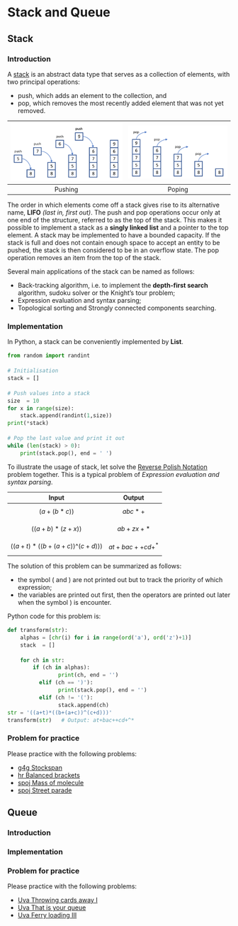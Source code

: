 # Stack and Queue

## Stack
### Introduction
A [stack](https://en.wikipedia.org/wiki/Stack_\(abstract_data_type\)) is an abstract data type that serves as a collection of elements, with two principal operations:

- push, which adds an element to the collection, and
- pop, which removes the most recently added element that was not yet removed.

| ![](../../.gitbook/assets/stack_push.png)  | ![](../../.gitbook/assets/stack_pop.png)  |
| :---: | :---: |
| Pushing | Poping |

The order in which elements come off a stack gives rise to its alternative name, **LIFO** _\(last in, first out\)_. The push and pop operations occur only at one end of the structure, referred to as the top of the stack. This makes it possible to implement a stack as a **singly linked list** and a pointer to the top element. A stack may be implemented to have a bounded capacity. If the stack is full and does not contain enough space to accept an entity to be pushed, the stack is then considered to be in an overflow state. The pop operation removes an item from the top of the stack.

Several main applications of the stack can be named as follows:

- Back-tracking algorithm, i.e. to implement the **depth-first search** algorithm, sudoku solver or the Knight’s tour problem;
- Expression evaluation and syntax parsing;
- Topological sorting and Strongly connected components searching.


### Implementation
In Python, a stack can be conveniently implemented by **List**.
```python
from random import randint

# Initialisation
stack = []

# Push values into a stack
size  = 10
for x in range(size):
    stack.append(randint(1,size))
print(*stack)
    
# Pop the last value and print it out
while (len(stack) > 0):
    print(stack.pop(), end = ' ')
```

To illustrate the usage of stack, let solve the [Reverse Polish Notation](https://www.spoj.com/problems/ONP/) problem together. This is a typical problem of _Expression evaluation and syntax parsing_.

| Input | Output |
| ---   | ---    |
| $$(a+(b*c))$$ | $$abc*+$$ |
| $$((a+b)*(z+x))$$ | $$ab+zx+*$$ |
| $$((a+t)*((b+(a+c))\^(c+d)))$$ | $$at+bac++cd+^*$$ |

The solution of this problem can be summarized as follows:

- the symbol \( and \) are not printed out but to track the priority of which expression;
- the variables are printed out first, then the operators are printed out later when the symbol \) is encounter.

Python code for this problem is:

  ```python
  def transform(str):
      alphas = [chr(i) for i in range(ord('a'), ord('z')+1)]
      stack  = []
  	
      for ch in str:
          if (ch in alphas):
  			      print(ch, end = '')
  		    elif (ch == ')'):
  			      print(stack.pop(), end = '')
  		    elif (ch != '('):
  			      stack.append(ch)
  str = '((a+t)*((b+(a+c))^(c+d)))'
  transform(str)   # Output: at+bac++cd+^*
  ```

### Problem for practice
Please practice with the following problems:

* [g4g Stockspan](https://www.geeksforgeeks.org/the-stock-span-problem/)
* [hr Balanced brackets](https://www.hackerrank.com/challenges/ctci-balanced-brackets/problem)
* [spoj Mass of molecule](https://www.spoj.com/problems/MMASS)
* [spoj Street parade](https://www.spoj.com/problems/STPAR)


## Queue
### Introduction

### Implementation


### Problem for practice
Please practice with the following problems:

* [Uva Throwing cards away I](https://uva.onlinejudge.org/index.php?option=onlinejudge&page=show_problem&problem=1876)
* [Uva That is your queue](https://uva.onlinejudge.org/index.php?option=onlinejudge&page=show_problem&problem=3359)
* [Uva Ferry loading III](https://uva.onlinejudge.org/index.php?option=onlinejudge&page=show_problem&problem=1842)


